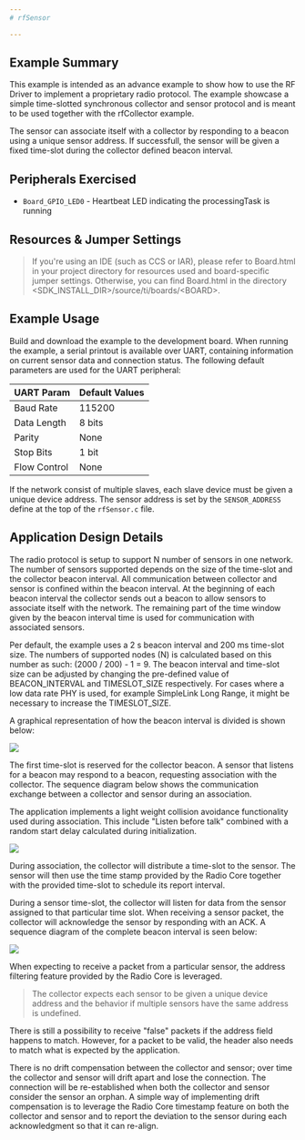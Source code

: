```yaml
---
# rfSensor

---
```


## Example Summary

This example is intended as an advance example to show how to use the RF
Driver to implement a proprietary radio protocol. The example showcase a
simple time-slotted synchronous collector and sensor protocol and is meant to
be used together with the rfCollector example.

The sensor can associate itself with a collector by responding to a beacon
using a unique sensor address. If successfull, the sensor will be given a fixed
time-slot during the collector defined beacon interval.

## Peripherals Exercised

* `Board_GPIO_LED0`  - Heartbeat LED indicating the processingTask is running

## Resources & Jumper Settings

> If you're using an IDE (such as CCS or IAR), please refer to Board.html in
your project directory for resources used and board-specific jumper settings.
Otherwise, you can find Board.html in the directory
&lt;SDK_INSTALL_DIR&gt;/source/ti/boards/&lt;BOARD&gt;.

## Example Usage

Build and download the example to the development board. When running the
example, a serial printout is available over UART, containing information on
current sensor data and connection status. The following default parameters
are used for the UART peripheral:

  UART Param     |Default Values
  -------------- |----------------
  Baud Rate      |115200
  Data Length    |8 bits
  Parity         |None
  Stop Bits      |1 bit
  Flow Control   |None

If the network consist of multiple slaves, each slave device must be given a
unique device address. The sensor address is set by the ``SENSOR_ADDRESS``
define at the top of the ``rfSensor.c`` file.

## Application Design Details

The radio protocol is setup to support N number of sensors in one network.
The number of sensors supported depends on the size of the time-slot and the
collector beacon interval. All communication between collector and sensor is
confined within the beacon interval. At the beginning of each beacon interval
the collector sends out a beacon to allow sensors to associate itself with the
network. The remaining part of the time window given by the beacon interval
time is used for communication with associated sensors.

Per default, the example uses a 2 s beacon interval and 200 ms time-slot size.
The numbers of supported nodes (N) is calculated based on this number as
such: (2000 / 200) - 1 = 9. The beacon interval and time-slot size can be
adjusted by changing the pre-defined value of BEACON_INTERVAL and TIMESLOT_SIZE
respectively. For cases where a low data rate PHY is used, for example
SimpleLink Long Range, it might be necessary to increase the TIMESLOT_SIZE.

A graphical representation of how the beacon interval is divided is shown
below:

![](C:\Workspaces\General\resources\beacon_interval_time_slot_dist.png)

The first time-slot is reserved for the collector beacon. A sensor that
listens for a beacon may respond to a beacon, requesting association with the
collector. The sequence diagram below shows the communication exchange between
a collector and sensor during an association.

The application implements a light weight collision avoidance functionality
used during association. This include "Listen before talk" combined
with a random start delay calculated during initialization.

![](C:\Workspaces\General\resources\association_sequence.png)

During association, the collector will distribute a time-slot to the sensor.
The sensor will then use the time stamp provided by the Radio Core together
with the provided time-slot to schedule its report interval.

During a sensor time-slot, the collector will listen for data from the sensor
assigned to that particular time slot. When receiving a sensor packet, the
collector will acknowledge the sensor by responding with an ACK. A sequence
diagram of the complete beacon interval is seen below:

![](C:\Workspaces\General\resources\complete_sequence.png)

When expecting to receive a packet from a particular sensor, the address
filtering feature provided by the Radio Core is leveraged.

>The collector expects each sensor to be given a unique device address and the
behavior if multiple sensors have the same address is undefined.

There is still a possibility to receive "false" packets if the address field
happens to match. However, for a packet to be valid, the header also needs to
match what is expected by the application.

There is no drift compensation between the collector and sensor; over time the
collector and sensor will drift apart and lose the connection. The connection
will be re-established when both the collector and sensor consider the sensor
an orphan. A simple way of implementing drift compensation is to leverage the
Radio Core timestamp feature on both the collector and sensor and to report
the deviation to the sensor during each acknowledgment so that it can re-align.
